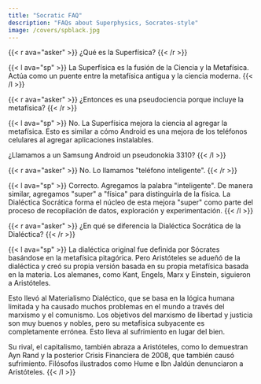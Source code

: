 ```yaml
---
title: "Socratic FAQ"
description: "FAQs about Superphysics, Socrates-style"
image: /covers/spblack.jpg
---
```



{{< r ava="asker" >}}
¿Qué es la Superfísica?
{{< /r >}}

{{< l ava="sp" >}}
La Superfísica es la fusión de la Ciencia y la Metafísica. Actúa como un puente entre la metafísica antigua y la ciencia moderna.
{{< /l >}}


{{< r ava="asker" >}}
¿Entonces es una pseudociencia porque incluye la metafísica?
{{< /r >}}

{{< l ava="sp" >}}
No. La Superfísica mejora la ciencia al agregar la metafísica. Esto es similar a cómo Android es una mejora de los teléfonos celulares al agregar aplicaciones instalables.

¿Llamamos a un Samsung Android un pseudonokia 3310?
{{< /l >}}

<!-- PREGUNTADOR -->

{{< r ava="asker" >}}
No. Lo llamamos "teléfono inteligente".
{{< /r >}}

{{< l ava="sp" >}}
Correcto. Agregamos la palabra "inteligente". De manera similar, agregamos "super" a "física" para distinguirla de la física. La Dialéctica Socrática forma el núcleo de esta mejora "super" como parte del proceso de recopilación de datos, exploración y experimentación.
{{< /l >}}


{{< r ava="asker" >}}
¿En qué se diferencia la Dialéctica Socrática de la Dialéctica?
{{< /r >}}

{{< l ava="sp" >}}
La dialéctica original fue definida por Sócrates basándose en la metafísica pitagórica. Pero Aristóteles se adueñó de la dialéctica y creó su propia versión basada en su propia metafísica basada en la materia. Los alemanes, como Kant, Engels, Marx y Einstein, siguieron a Aristóteles.

Esto llevó al Materialismo Dialéctico, que se basa en la lógica humana limitada y ha causado muchos problemas en el mundo a través del marxismo y el comunismo. Los objetivos del marxismo de libertad y justicia son muy buenos y nobles, pero su metafísica subyacente es completamente errónea. Esto lleva al sufrimiento en lugar del bien.

Su rival, el capitalismo, también abraza a Aristóteles, como lo demuestran Ayn Rand y la posterior Crisis Financiera de 2008, que también causó sufrimiento.
Filósofos ilustrados como Hume e Ibn Jaldún denunciaron a Aristóteles.
{{< /l >}}
